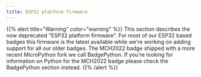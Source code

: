 ```yaml
---
title: ESP32 platform firmware
---
```


{{% alert title="Warning" color="warning" %}}
This section describes the now deprecated "ESP32 platform firmware". For most of our ESP32 based badges this firmware is the latest available while we're working on adding support for all our older badges. The MCH2022 badge shipped with a more recent MicroPython fork we call BadgePython. If you're looking for information on Python for the MCH2022 badge please check the BadgePython section instead.
{{% /alert %}}
